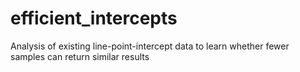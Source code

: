 # efficient_intercepts
Analysis of existing line-point-intercept data to learn whether fewer samples can return similar results
